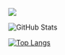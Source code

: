 ![](https://github-profile-summary-cards.vercel.app/api/cards/profile-details?username=yasuto2002&theme=gruvbox)
 
![GitHub Stats](https://github-readme-stats.vercel.app/api?username=yasuto2002&show_icons=true)
 
[![Top Langs](https://github-readme-stats.vercel.app/api/top-langs/?username=yasuto2002&layout=compact&langs_count=6)](https://github.com/anuraghazra/github-readme-stats)


<!--
**yasuto2002/yasuto2002** is a ✨ _special_ ✨ repository because its `README.md` (this file) appears on your GitHub profile.

Here are some ideas to get you started:

- 🔭 I’m currently working on ...
- 🌱 I’m currently learning ...
- 👯 I’m looking to collaborate on ...
- 🤔 I’m looking for help with ...
- 💬 Ask me about ...
- 📫 How to reach me: ...
- 😄 Pronouns: ...
- ⚡ Fun fact: ...
-->
